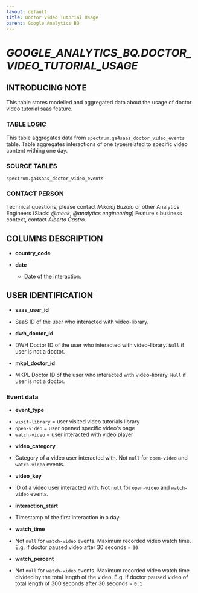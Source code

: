 ```yaml
---
layout: default
title: Doctor Video Tutorial Usage
parent: Google Analytics BQ
---
```


# *GOOGLE_ANALYTICS_BQ.DOCTOR_VIDEO_TUTORIAL_USAGE*

## INTRODUCING NOTE

This table stores modelled and aggregated data about the usage of doctor video tutorial saas feature.

### TABLE LOGIC

This table aggregates data from `spectrum.ga4saas_doctor_video_events` table.
Table aggregates interactions of one type/related to specific video content withing one day.

### SOURCE TABLES

`spectrum.ga4saas_doctor_video_events`


### CONTACT PERSON

Technical questions, please contact *Mikołaj Buzała* or other Analytics Engineers (Slack: *@meek*, *@analytics engineering*)
Feature's business context, contact *Alberto Castro*.

## COLUMNS DESCRIPTION

* **country_code**

* **date**
  - Date of the interaction.

## USER IDENTIFICATION

* **saas_user_id**

 - SaaS ID of the user who interacted with video-library.

* **dwh_doctor_id**

 - DWH Doctor ID of the user who interacted with video-library. `Null` if user is not a doctor.

* **mkpl_doctor_id**

 - MKPL Doctor ID of the user who interacted with video-library. `Null` if user is not a doctor.


### Event data

* **event_type**

- `visit-library` = user visited video tutorials library
- `open-video` = user opened specific video's page
- `watch-video` = user interacted with video player

* **video_category**

- Category of a video user interacted with. Not `null` for `open-video` and `watch-video` events.

* **video_key**

- ID of a video user interacted with. Not `null` for `open-video` and `watch-video` events.

* **interaction_start**

- Timestamp of the first interaction in a day.

* **watch_time**

- Not `null` for `watch-video` events. Maximum recorded video watch time. E.g. if doctor paused video after 30 seconds = `30`

* **watch_percent**

- Not `null` for `watch-video` events. Maximum recorded video watch time divided by the total length of the video. E.g. if doctor paused video of total length of 300 seconds after 30 seconds = `0.1`
